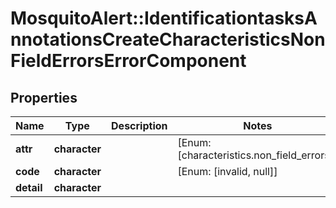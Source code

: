 # MosquitoAlert::IdentificationtasksAnnotationsCreateCharacteristicsNonFieldErrorsErrorComponent


## Properties
Name | Type | Description | Notes
------------ | ------------- | ------------- | -------------
**attr** | **character** |  | [Enum: [characteristics.non_field_errors]] 
**code** | **character** |  | [Enum: [invalid, null]] 
**detail** | **character** |  | 


